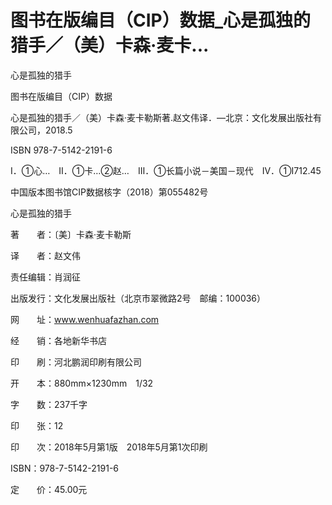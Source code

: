 # 图书在版编目（CIP）数据_心是孤独的猎手／（美）卡森·麦卡...

心是孤独的猎手

图书在版编目（CIP）数据

心是孤独的猎手／（美）卡森·麦卡勒斯著.赵文伟译．—北京：文化发展出版社有限公司，2018.5

ISBN 978-7-5142-2191-6

Ⅰ．①心…　Ⅱ．①卡…②赵…　Ⅲ．①长篇小说－美国－现代　Ⅳ．①I712.45

中国版本图书馆CIP数据核字（2018）第055482号

心是孤独的猎手

著　　者：〔美〕卡森·麦卡勒斯

译　　者：赵文伟

责任编辑：肖润征

出版发行：文化发展出版社（北京市翠微路2号　邮编：100036）

网　　址：www.wenhuafazhan.com

经　　销：各地新华书店

印　　刷：河北鹏润印刷有限公司

开　　本：880mm×1230mm　1/32

字　　数：237千字

印　　张：12

印　　次：2018年5月第1版　2018年5月第1次印刷

ISBN：978-7-5142-2191-6

定　　价：45.00元